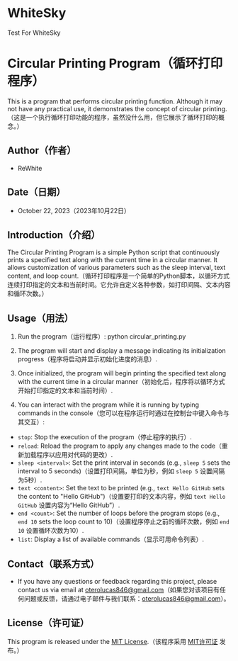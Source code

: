 # WhiteSky
Test For WhiteSky
# Circular Printing Program（循环打印程序）

This is a program that performs circular printing function. Although it may not have any practical use, it demonstrates the concept of circular printing.（这是一个执行循环打印功能的程序，虽然没什么用，但它展示了循环打印的概念。）

## Author（作者）
- ReWhite

## Date（日期）
- October 22, 2023（2023年10月22日）

## Introduction（介绍）
The Circular Printing Program is a simple Python script that continuously prints a specified text along with the current time in a circular manner. It allows customization of various parameters such as the sleep interval, text content, and loop count.（循环打印程序是一个简单的Python脚本，以循环方式连续打印指定的文本和当前时间。它允许自定义各种参数，如打印间隔、文本内容和循环次数。）

## Usage（用法）
1. Run the program（运行程序）:
   python circular_printing.py
2. The program will start and display a message indicating its initialization progress（程序将启动并显示初始化进度的消息）.

3. Once initialized, the program will begin printing the specified text along with the current time in a circular manner（初始化后，程序将以循环方式开始打印指定的文本和当前时间）.

4. You can interact with the program while it is running by typing commands in the console（您可以在程序运行时通过在控制台中键入命令与其交互）:

- `stop`: Stop the execution of the program（停止程序的执行）.
- `reload`: Reload the program to apply any changes made to the code（重新加载程序以应用对代码的更改）.
- `sleep <interval>`: Set the print interval in seconds (e.g., `sleep 5` sets the interval to 5 seconds)（设置打印间隔，单位为秒，例如 `sleep 5` 设置间隔为5秒）.
- `text <content>`: Set the text to be printed (e.g., `text Hello GitHub` sets the content to "Hello GitHub")（设置要打印的文本内容，例如 `text Hello GitHub` 设置内容为“Hello GitHub”）.
- `end <count>`: Set the number of loops before the program stops (e.g., `end 10` sets the loop count to 10)（设置程序停止之前的循环次数，例如 `end 10` 设置循环次数为10）.
- `list`: Display a list of available commands（显示可用命令列表）.

## Contact（联系方式）

- If you have any questions or feedback regarding this project, please contact us via email at oterolucas846@gmail.com（如果您对该项目有任何问题或反馈，请通过电子邮件与我们联系：oterolucas846@gmail.com）。

## License（许可证）
This program is released under the [MIT License](LICENSE).（该程序采用 [MIT许可证](LICENSE) 发布。）
